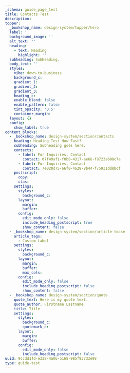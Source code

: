 ```yaml
---
_schema: guide_page_test
title: Contacts Test
description:
topper:
  _bookshop_name: design-system/topper/hero
  label: ''
  background_image: ''
  alt_text: ''
  heading:
    - text: Heading
      highlight: ''
  subheading: Subheading.
  body_text: ''
  styles:
    vibe: down-to-business
    background_c:
    gradient_1:
    gradient_2:
    gradient_3:
    heading_c:
    enable_blend: false
    enable_pattern: false
    tint_opacity: '0.5'
    container_margin:
  layout: {}
  config:
    show_label: true
content_blocks:
  - _bookshop_name: design-system/section/contacts
    heading: Heading Test How Fast?
    subheading: Subheading goes here.
    contacts:
      - label: For Inquiries, Contact
        contact: 07f49af1-f0b0-4317-ae68-f8723a608c7a
      - label: For Inquiries, Contact
        contact: 7e020d75-66f0-4628-8b44-f75931dd8bcf
    postscript:
      copy:
      ctas:
    settings:
      styles:
        background_c:
      layout:
        margin:
        buffer:
      config:
        edit_mode_only: false
        include_heading_postscript: true
        show_content: false
  - _bookshop_name: design-system/section/article-tease
    article_tags:
      - Custom Label
    settings:
      styles:
        background_c:
      layout:
        margin:
        buffer:
        max_cols:
      config:
        edit_mode_only: false
        include_heading_postscript: false
        show_content: false
  - _bookshop_name: design-system/section/quote
    quote_text: Here is my quote text.
    quote_author: Firstname Lastname
    title: Title
    settings:
      styles:
        background_c:
        quotemark_c:
      layout:
        margin:
        buffer:
      config:
        edit_mode_only: false
        include_heading_postscript: false
uuid: 9ccdd1fd-e338-4a06-b168-985f93733e98
type: guide-test
---
```

